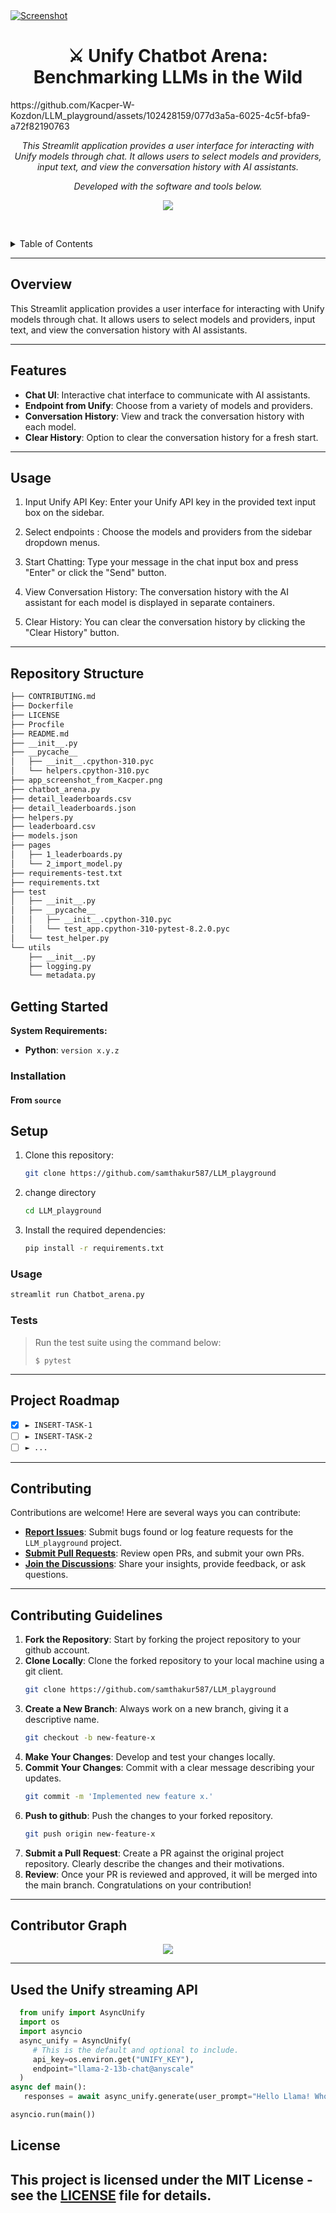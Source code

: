 <a href="https://llm-playground-unify.streamlit.app/" target="_blank">
  <img src="app_screenshot_from_Kacper.png" alt="Screenshot">
</a>


# 




<p align="center">
    <h1 align="center">⚔️ Unify Chatbot Arena: Benchmarking LLMs in the Wild</h1>
</p>
https://github.com/Kacper-W-Kozdon/LLM_playground/assets/102428159/077d3a5a-6025-4c5f-bfa9-a72f82190763
<p align="center">
    <em>This Streamlit application provides a user interface for interacting with Unify models through chat. It allows users to select models and providers, input text, and view the conversation history with AI assistants.
</em>
</p>
<p align="center">
	<!-- Shields.io badges not used with skill icons. --><p>
<p align="center">
		<em>Developed with the software and tools below.</em>
</p>
<p align="center">
	<a href="https://skillicons.dev">
		<img src="https://skillicons.dev/icons?i=python,docker,github,gcp">
	</a></p>


<br><!-- TABLE OF CONTENTS -->
<details>
  <summary>Table of Contents</summary><br>

- [ Overview](#-overview)
- [ Features](#-features)
- [ Repository Structure](#-repository-structure)
- [ Modules](#-modules)
- [ Getting Started](#-getting-started)
  - [ Installation](#-installation)
  - [ Usage](#-usage)
  - [ Tests](#-tests)
- [ Project Roadmap](#-project-roadmap)
- [ Contributing](#-contributing)
- [ License](#-license)
- [ Acknowledgments](#-acknowledgments)
</details>
<hr>

##  Overview
This Streamlit application provides a user interface for interacting with Unify models through chat. It allows users to select models and providers, input text, and view the conversation history with AI assistants.

---

## Features

- **Chat UI**: Interactive chat interface to communicate with AI assistants.
- **Endpoint from Unify**: Choose from a variety of models and providers.
- **Conversation History**: View and track the conversation history with each model.
- **Clear History**: Option to clear the conversation history for a fresh start.


---
## Usage


1. Input Unify API Key: Enter your Unify API key in the provided text input box on the sidebar.

2. Select endpoints : Choose the models and providers from the sidebar dropdown menus.

3. Start Chatting: Type your message in the chat input box and press "Enter" or click the "Send" button.

4. View Conversation History: The conversation history with the AI assistant for each model is displayed in separate containers.

5. Clear History: You can clear the conversation history by clicking the "Clear History" button.

---
##  Repository Structure
```sh
├── CONTRIBUTING.md
├── Dockerfile
├── LICENSE
├── Procfile
├── README.md
├── __init__.py
├── __pycache__
│   ├── __init__.cpython-310.pyc
│   └── helpers.cpython-310.pyc
├── app_screenshot_from_Kacper.png
├── chatbot_arena.py
├── detail_leaderboards.csv
├── detail_leaderboards.json
├── helpers.py
├── leaderboard.csv
├── models.json
├── pages
│   ├── 1_leaderboards.py
│   └── 2_import_model.py
├── requirements-test.txt
├── requirements.txt
├── test
│   ├── __init__.py
│   ├── __pycache__
│   │   ├── __init__.cpython-310.pyc
│   │   └── test_app.cpython-310-pytest-8.2.0.pyc
│   └── test_helper.py
└── utils
    ├── __init__.py
    ├── logging.py
    └── metadata.py

```

##  Getting Started

**System Requirements:**

* **Python**: `version x.y.z`

###  Installation

<h4>From <code>source</code></h4>

## Setup

1. Clone this repository:

    ```bash
    git clone https://github.com/samthakur587/LLM_playground
    ```
2. change directory
   ```bash
   cd LLM_playground
   ```


3. Install the required dependencies:

    ```bash
    pip install -r requirements.txt
    ```

###  Usage
```bash
streamlit run Chatbot_arena.py
```

###  Tests

> Run the test suite using the command below:
> ```console
> $ pytest
> ```
---

##  Project Roadmap

- [X] `► INSERT-TASK-1`
- [ ] `► INSERT-TASK-2`
- [ ] `► ...`

---

##  Contributing

Contributions are welcome! Here are several ways you can contribute:

- **[Report Issues](https://github.com/samthakur587/LLM_playground/issues)**: Submit bugs found or log feature requests for the `LLM_playground` project.
- **[Submit Pull Requests](https://github.com/samthakur587/LLM_playground/blob/main/CONTRIBUTING.md)**: Review open PRs, and submit your own PRs.
- **[Join the Discussions](https://github.com/samthakur587/LLM_playground/discussions)**: Share your insights, provide feedback, or ask questions.
---

## Contributing Guidelines

1. **Fork the Repository**: Start by forking the project repository to your github account.
2. **Clone Locally**: Clone the forked repository to your local machine using a git client.
   ```sh
   git clone https://github.com/samthakur587/LLM_playground
   ```
3. **Create a New Branch**: Always work on a new branch, giving it a descriptive name.
   ```sh
   git checkout -b new-feature-x
   ```
4. **Make Your Changes**: Develop and test your changes locally.
5. **Commit Your Changes**: Commit with a clear message describing your updates.
   ```sh
   git commit -m 'Implemented new feature x.'
   ```
6. **Push to github**: Push the changes to your forked repository.
   ```sh
   git push origin new-feature-x
   ```
7. **Submit a Pull Request**: Create a PR against the original project repository. Clearly describe the changes and their motivations.
8. **Review**: Once your PR is reviewed and approved, it will be merged into the main branch. Congratulations on your contribution!

---
## Contributor Graph
<p align="center">
   <a href="https://github.com{/samthakur587/LLM_playground/}graphs/contributors">
      <img src="https://contrib.rocks/image?repo=samthakur587/LLM_playground">
   </a>


---
## Used the Unify streaming API
```python
  from unify import AsyncUnify
  import os
  import asyncio
  async_unify = AsyncUnify(
     # This is the default and optional to include.
     api_key=os.environ.get("UNIFY_KEY"),
     endpoint="llama-2-13b-chat@anyscale"
  )
async def main():
   responses = await async_unify.generate(user_prompt="Hello Llama! Who was Isaac Newton?")

asyncio.run(main())
```


## License

This project is licensed under the MIT License - see the [LICENSE](LICENSE) file for details.
---
